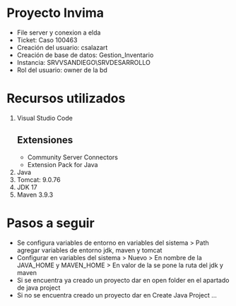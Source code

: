 # Proyecto Invima
- File server y conexion a elda
- Ticket: Caso 100463
- Creación del usuario: csalazart
- Creación de base de datos: Gestion_Inventario
- Instancia: SRVVSANDIEGO\SRVDESARROLLO
- Rol del usuario: owner de la bd

# Recursos utilizados
1. Visual Studio Code
	## Extensiones
	- Community Server Connectors
	- Extension Pack for Java
2. Java
3. Tomcat: 9.0.76
4. JDK 17
5. Maven 3.9.3

# Pasos a seguir
- Se configura variables de entorno en variables del sistema > Path agregar variables de entorno jdk, maven y tomcat
- Configurar en variables del sistema > Nuevo > En nombre de la JAVA_HOME y MAVEN_HOME > En valor de la se pone la ruta del jdk y maven
- Si se encuentra ya creado un proyecto dar en open folder en el apartado de java project
- Si no se encuentra creado un proyecto dar en Create Java Project ...
